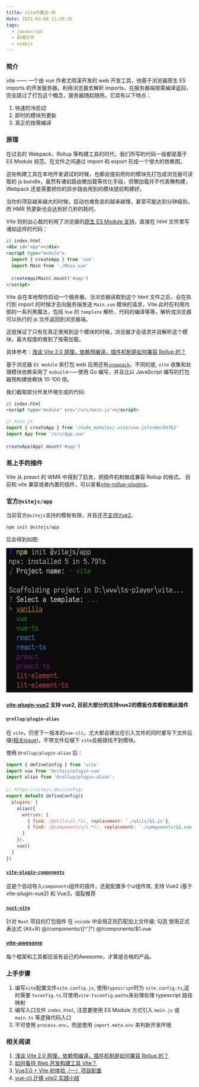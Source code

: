 ```yaml
---
title: vite的魔法—快
date: 2021-03-08 11:29:35
tags:
  - javascript
  - 前端打开
  - nodejs
---
```


### 简介

vite —— 一个由 vue 作者尤雨溪开发的 web 开发工具，他基于浏览器原生 ES imports 的开发服务器。利用浏览器去解析 imports，在服务器端按需编译返回，完全跳过了打包这个概念，服务器随起随用。它具有以下特点：

1. 快速的冷启动
2. 即时的模块热更新
3. 真正的按需编译

### 原理

在过去的 Webpack、Rollup 等构建工具的时代，我们所写的代码一般都是基于 ES Module 规范，在文件之间通过 import 和 export 形成一个很大的依赖图。

这些构建工具在本地开发调试的时候，也都会提前把你的模块先打包成浏览器可读取的 js bundle，虽然有诸如路由懒加载等优化手段，但懒加载并不代表懒构建，Webpack 还是需要把你的异步路由用到的模块提前构建好。

当你的项目越来越大的时候，启动也难免变的越来越慢，甚至可能达到分钟级别。而 HMR 热更新也会达到好几秒的耗时。
<!--more-->
Vite 则别出心裁的利用了浏览器的[原生 ES Module 支持](https://developer.mozilla.org/zh-CN/docs/Web/JavaScript/Guide/Modules)，直接在 html 文件里写诸如这样的代码：

```html
// index.html
<div id="app"></div>
<script type="module">
  import { createApp } from 'vue'
  import Main from './Main.vue'

  createApp(Main).mount('#app')
</script>
```

Vite 会在本地帮你启动一个服务器，当浏览器读取到这个 html 文件之后，会在执行到 import 的时候才去向服务端发送 `Main.vue` 模块的请求，Vite 此时在利用内部的一系列黑魔法，包括 `Vue` 的 `template` 解析，代码的编译等等，解析成浏览器可以执行的 js 文件返回到浏览器端。

这就保证了只有在真正使用到这个模块的时候，浏览器才会请求并且解析这个模块，最大程度的做到了按需加载。

具体参考：[浅谈 Vite 2.0 原理，依赖预编译，插件机制是如何兼容 Rollup 的？](https://zhuanlan.zhihu.com/p/352403391?utm_oi=44058902790144)

基于浏览器 `ES module` 来打包 web 应用还有[`snowpack`](https://www.snowpack.dev/)。不同的是, `vite` 收集和处理模块依赖采用了 `esbuild`——使用 Go 编写，并且比以 JavaScript 编写的打包器预构建依赖快 10-100 倍。

我们截取部分开发环境生成的代码:

```html
// index.html
<script type="module" src="/src/main.js"></script>
```
```javascript
// main.js
import { createApp } from '/node_modules/.vite/vue.js?v=0ec597b3'
import App from '/src/App.vue'

createApp(App).mount('#app')
```

### 易上手的插件

Vite 从 preact 的 WMR 中得到了启发，把插件机制做成兼容 Rollup 的格式。
目前和 vite 兼容或者内置的插件，可以查看[vite-rollup-plugins](https://vite-rollup-plugins.patak.dev/)。

### 官方`@vitejs/app`

当前官方`@vitejs`支持的模板有限，并且还[不支持Vue2](https://github.com/vitejs/vite/issues/305)。
```bash
npm init @vitejs/app
```
后会得到如图:

![](./2021-03-08-vite的魔法—快/Snipaste_2021-03-09_10-28-27.png)


#### [vite-plugin-vue2](https://github.com/underfin/vite-plugin-vue2) 支持 vue2, 目前大部分的支持vue2的模板仓库都依赖此插件

#### `@rollup/plugin-alias`

在 `vite`，仍至下一版本的`vue-cli`，尤大都会建议在引入文件的同时要写下文件后缀([相关issue](https://github.com/vitejs/vite/issues/178))，不带文件后缀下 `vite`会报错找不到模块。

使用 `@rollup/plugin-alias` 后：

```javascript
import { defineConfig } from 'vite'
import vue from '@vitejs/plugin-vue'
import alias from '@rollup/plugin-alias';

// https://vitejs.dev/config/
export default defineConfig({
  plugins: [
    alias({
      entries: [
        { find: /@utils\/(.*)/, replacement: './utils/$1.js'},
        { find: /@components\/(.*)/, replacement: './components/$1.vue'}
      ]
    }),
    vue()
  ]
})
```

#### [`vite-plugin-components`](https://github.com/antfu/vite-plugin-components)

这是个自动导入`components`组件的插件，还能配置多个ui组件库, 支持 Vue2 (基于vite-plugin-vue2) 和 Vue3，墙裂推荐

#### [`nuxt-vite`](https://github.com/nuxt/vite)

针对 `Nuxt` 项目的打包插件
在 `vscode` 中全局正则匹配加上文件缀: 勾选 使用正式表达式 (Alt+R)
@\/components\/([^']*)
@/components/$1.vue

#### [vite-awesome](https://github.com/vitejs/awesome-vite)

每个框架和工具都应该有自己的Awesome，才算是合格的产品。

### 上手步骤

1. 编写`vite`配置文件`vite.config.js`, 使用`typescript`时为 `vite.config.ts`,这时需要 `tsconfig.ts`,可使用`vite-tsconfig-paths`来处理处理 typescript 路径映射
2. 编写入口文件 `index.html`, 注意要使用 ES Module 方式引入 `main.js` 或 `main.ts` 等逻辑代码入口
3. 不可使用 `process.env`，而是使用 `import.meta.env` 来判断开发环境

### 相关阅读

1. [浅谈 Vite 2.0 原理，依赖预编译，插件机制是如何兼容 Rollup 的？](https://zhuanlan.zhihu.com/p/352403391?utm_oi=44058902790144)
2. [如何看待 Web 开发构建工具 Vite？](https://www.zhihu.com/question/394062839/answer/1496127786?utm_oi=44058902790144)
3. [Vue3.0 + Vite 初体验（一）项目配置](https://segmentfault.com/a/1190000038999784)
4. [vue-cli 迁移 vite2 实践小结](https://zhuanlan.zhihu.com/p/353601634?utm_oi=44058902790144)
